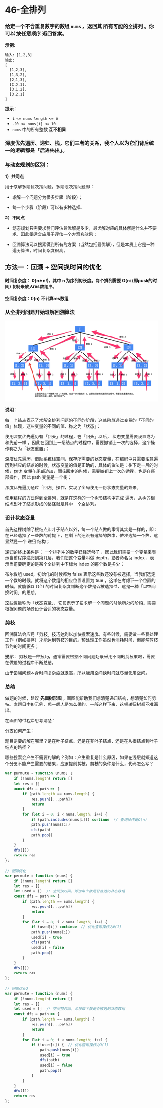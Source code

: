 # 46-全排列

### 给定一个不含重复数字的数组 `nums` ，返回其 **所有可能的全排列** 。你可以 **按任意顺序** 返回答案。

**示例:**

```
输入: [1,2,3]
输出:
[
  [1,2,3],
  [1,3,2],
  [2,1,3],
  [2,3,1],
  [3,1,2],
  [3,2,1]
]
```

**提示：**

- `1 <= nums.length <= 6`
- `-10 <= nums[i] <= 10`
- `nums` 中的所有整数 **互不相同**



### 深度优先遍历、递归、栈，它们三者的关系，我个人以为它们背后统一的逻辑都是「后进先出」。

### 与动态规划的区别：
**1）共同点**

用于求解多阶段决策问题。多阶段决策问题即：

- 求解一个问题分为很多步骤（阶段）；

- 每一个步骤（阶段）可以有多种选择。

**2）不同点**

- 动态规划只需要求我们评估最优解是多少，最优解对应的具体解是什么并不要求。因此很适合应用于评估一个方案的效果；

- 回溯算法可以搜索得到所有的方案（当然包括最优解），但是本质上它是一种遍历算法，时间复杂度很高。



## 方法一：回溯 + 空间换时间的优化

#### 时间复杂度： O(n∗n!)，其中 n 为序列的长度。每个排列需要 O(n) (即push的时间) 复制来放入res数组中。

#### 空间复杂度：O(n)  不计算res数组

### 从全排列问题开始理解回溯算法

<img src='img/回溯图解.png' />

**说明：**

每一个结点表示了求解全排列问题的不同的阶段，这些阶段通过变量的「不同的值」体现，这些变量的不同的值，称之为「状态」；

使用深度优先遍历有「回头」的过程，在「回头」以后， 状态变量需要设置成为和先前一样 ，因此在回到上一层结点的过程中，需要撤销上一次的选择，这个操作称之为「状态重置」；

深度优先遍历，借助系统栈空间，保存所需要的状态变量，在编码中只需要注意遍历到相应的结点的时候，状态变量的值是正确的，具体的做法是：往下走一层的时候，path 变量在尾部追加，而往回走的时候，需要撤销上一次的选择，也是在尾部操作，因此 path 变量是一个栈；

深度优先遍历通过「回溯」操作，实现了全局使用一份状态变量的效果。

使用编程的方法得到全排列，就是在这样的一个树形结构中完成 遍历，从树的根结点到叶子结点形成的路径就是其中一个全排列。

### 设计状态变量

首先这棵树除了根结点和叶子结点以外，每一个结点做的事情其实是一样的，即：在已经选择了一些数的前提下，在剩下的还没有选择的数中，依次选择一个数，这显然是一个 递归 结构；

递归的终止条件是： 一个排列中的数字已经选够了 ，因此我们需要一个变量来表示当前程序递归到第几层，我们把这个变量叫做 depth，或者命名为 index ，表示当前要确定的是某个全排列中下标为 index 的那个数是多少；

布尔数组 used，初始化的时候都为 false 表示这些数还没有被选择，当我们选定一个数的时候，就将这个数组的相应位置设置为 true ，这样在考虑下一个位置的时候，就能够以 O(1) 的时间复杂度判断这个数是否被选择过，这是一种「以空间换时间」的思想。

这些变量称为「状态变量」，它们表示了在求解一个问题的时候所处的阶段。需要根据问题的场景设计合适的状态变量。

### 剪枝

回溯算法会应用「剪枝」技巧达到以加快搜索速度。有些时候，需要做一些预处理工作（例如排序）才能达到剪枝的目的。预处理工作虽然也消耗时间，但能够剪枝节约的时间更多；

**提示：** 剪枝是一种技巧，通常需要根据不同问题场景采用不同的剪枝策略，需要在做题的过程中不断总结。

由于回溯问题本身时间复杂度就很高，所以能用空间换时间就尽量使用空间。

### 总结

做题的时候，建议 **先画树形图** ，画图能帮助我们想清楚递归结构，想清楚如何剪枝。拿题目中的示例，想一想人是怎么做的，一般这样下来，这棵递归树都不难画出。

在画图的过程中思考清楚：

分支如何产生；

题目需要的解在哪里？是在叶子结点、还是在非叶子结点、还是在从根结点到叶子结点的路径？

哪些搜索会产生不需要的解的？例如：产生重复是什么原因，如果在浅层就知道这个分支不能产生需要的结果，应该提前剪枝，剪枝的条件是什么，代码怎么写？


```javascript
var permute = function (nums) {
    if (!nums.length) return []
    let res = []
    const dfs = path => {
        if (path.length == nums.length) {
            res.push([...path])
            return
        }
        for (let i = 0; i < nums.length; i++) {
            if (path.includes(nums[i])) continue  // 查询操作是O(n)
            path.push(nums[i])
            dfs(path)
            path.pop()
        }
    }
    dfs([])
    return res
};

// 回溯优化
var permute = function (nums) {
    if (!nums.length) return []
    let res = []
    let used = []  // 空间换时间，添加每个数是否被选的状态数组
    const dfs = path => {
        if (path.length == nums.length) {
            res.push([...path])
            return
        }
        for (let i = 0; i < nums.length; i++) {
            if (used[i]) continue  // 优化查询操作为O(1)
            path.push(nums[i])
            used[i] = true
            dfs(path)
            used[i] = false
            path.pop()
        }
    }
    dfs([])
    return res
};

// 回溯优化2
var permute = function (nums) {
    if (!nums.length) return []
    let res = []
    let used = []  // 空间换时间，添加每个数是否被选的状态数组
    const dfs = path => {
        if (path.length == nums.length) {
            res.push([...path])
            return
        }
        for (let i = 0; i < nums.length; i++) {
            if (!used[i]) {  // 优化查询操作为O(1)
                path.push(nums[i])
                used[i] = true
                dfs(path)
                used[i] = false
                path.pop()
            }
        }
    }
    dfs([])
    return res
};
```

